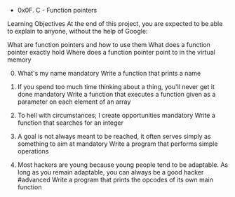 * 0x0F. C - Function pointers

Learning Objectives
At the end of this project, you are expected to be able to explain to anyone, without the help of Google:

What are function pointers and how to use them
What does a function pointer exactly hold
Where does a function pointer point to in the virtual memory

0. What's my name
mandatory
Write a function that prints a name

1. If you spend too much time thinking about a thing, you'll never get it done
mandatory
Write a function that executes a function given as a parameter on each element of an array

2. To hell with circumstances; I create opportunities
mandatory
Write a function that searches for an integer

3. A goal is not always meant to be reached, it often serves simply as something to aim at
mandatory
Write a program that performs simple operations

4. Most hackers are young because young people tend to be adaptable. As long as you remain adaptable, you can always be a good hacker
#advanced
Write a program that prints the opcodes of its own main function
